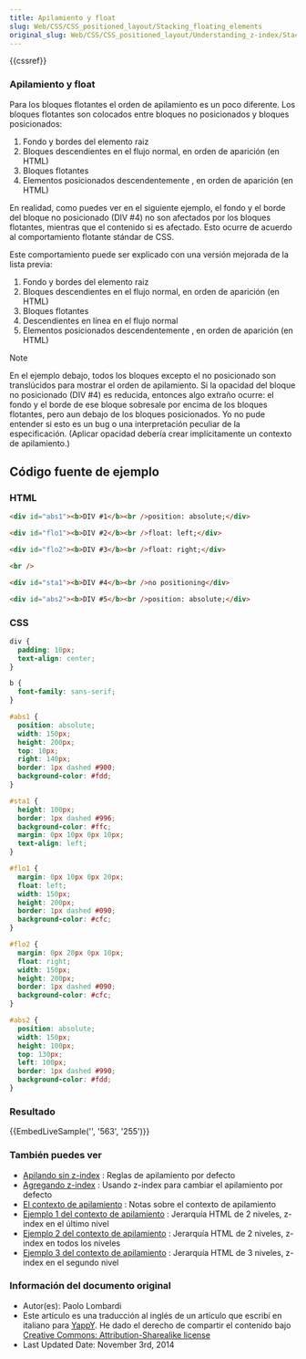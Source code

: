 ```yaml
---
title: Apilamiento y float
slug: Web/CSS/CSS_positioned_layout/Stacking_floating_elements
original_slug: Web/CSS/CSS_positioned_layout/Understanding_z-index/Stacking_floating_elements
---
```


{{cssref}}

### Apilamiento y float

Para los bloques flotantes el orden de apilamiento es un poco diferente. Los bloques flotantes son colocados entre bloques no posicionados y bloques posicionados:

1. Fondo y bordes del elemento raiz
2. Bloques descendientes en el flujo normal, en orden de aparición (en HTML)
3. Bloques flotantes
4. Elementos posicionados descendentemente , en orden de aparición (en HTML)

En realidad, como puedes ver en el siguiente ejemplo, el fondo y el borde del bloque no posicionado (DIV #4) no son afectados por los bloques flotantes, mientras que el contenido si es afectado. Esto ocurre de acuerdo al comportamiento flotante stándar de CSS.

Este comportamiento puede ser explicado con una versión mejorada de la lista previa:

1. Fondo y bordes del elemento raiz
2. Bloques descendientes en el flujo normal, en orden de aparición (en HTML)
3. Bloques flotantes
4. Descendientes en línea en el flujo normal
5. Elementos posicionados descendentemente , en orden de aparición (en HTML)

> [!NOTE]
> En el ejemplo debajo, todos los bloques excepto el no posicionado son translúcidos para mostrar el orden de apilamiento. Si la opacidad del bloque no posicionado (DIV #4) es reducida, entonces algo extraño ocurre: el fondo y el borde de ese bloque sobresale por encima de los bloques flotantes, pero aun debajo de los bloques posicionados. Yo no pude entender si esto es un bug o una interpretación peculiar de la especificación. (Aplicar opacidad debería crear implícitamente un contexto de apilamiento.)

## Código fuente de ejemplo

### HTML

```html
<div id="abs1"><b>DIV #1</b><br />position: absolute;</div>

<div id="flo1"><b>DIV #2</b><br />float: left;</div>

<div id="flo2"><b>DIV #3</b><br />float: right;</div>

<br />

<div id="sta1"><b>DIV #4</b><br />no positioning</div>

<div id="abs2"><b>DIV #5</b><br />position: absolute;</div>
```

### CSS

```css
div {
  padding: 10px;
  text-align: center;
}

b {
  font-family: sans-serif;
}

#abs1 {
  position: absolute;
  width: 150px;
  height: 200px;
  top: 10px;
  right: 140px;
  border: 1px dashed #900;
  background-color: #fdd;
}

#sta1 {
  height: 100px;
  border: 1px dashed #996;
  background-color: #ffc;
  margin: 0px 10px 0px 10px;
  text-align: left;
}

#flo1 {
  margin: 0px 10px 0px 20px;
  float: left;
  width: 150px;
  height: 200px;
  border: 1px dashed #090;
  background-color: #cfc;
}

#flo2 {
  margin: 0px 20px 0px 10px;
  float: right;
  width: 150px;
  height: 200px;
  border: 1px dashed #090;
  background-color: #cfc;
}

#abs2 {
  position: absolute;
  width: 150px;
  height: 100px;
  top: 130px;
  left: 100px;
  border: 1px dashed #990;
  background-color: #fdd;
}
```

### Resultado

{{EmbedLiveSample('', '563', '255')}}

### También puedes ver

- [Apilando sin z-index](/es/docs/Web/CSS/CSS_positioned_layout/Understanding_z-index/Stacking_without_z-index) : Reglas de apilamiento por defecto
- [Agregando z-index](/es/docs/Web/CSS/CSS_positioned_layout/Understanding_z-index/Using_z-index) : Usando z-index para cambiar el apilamiento por defecto
- [El contexto de apilamiento](/es/docs/Web/CSS/CSS_positioned_layout/Understanding_z-index/Stacking_context) : Notas sobre el contexto de apilamiento
- [Ejemplo 1 del contexto de apilamiento](/es/docs/Web/CSS/CSS_positioned_layout/Understanding_z-index/Stacking_context_example_1) : Jerarquía HTML de 2 niveles, z-index en el último nivel
- [Ejemplo 2 del contexto de apilamiento](/es/docs/Web/CSS/CSS_positioned_layout/Understanding_z-index/Stacking_context_example_2) : Jerarquía HTML de 2 niveles, z-index en todos los niveles
- [Ejemplo 3 del contexto de apilamiento](/es/docs/Web/CSS/CSS_positioned_layout/Understanding_z-index/Stacking_context_example_3) : Jerarquía HTML de 3 niveles, z-index en el segundo nivel

### Información del documento original

- Autor(es): Paolo Lombardi
- Este artículo es una traducción al inglés de un artículo que escribí en italiano para [YappY](http://www.yappy.it). He dado el derecho de compartir el contenido bajo [Creative Commons: Attribution-Sharealike license](https://creativecommons.org/licenses/by-sa/2.0/)
- Last Updated Date: November 3rd, 2014
